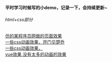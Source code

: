 #### 平时学习时候写的小demo，记录一下，会持续更新~
###### html+css部分
[仿的某程序员网做的页面效果](http://maoyaoya.github.io/study/html+css/black)<br>
[一些css动画效果，开门见楚乔](http://maoyaoya.github.io/study/html+css/css8)<br>
[一些css动画效果，](http://maoyaoya.github.io/study/html+css/css2)<br>
[vue效果,没有太多的动画的效果](http://maoyaoya.github.io/study/vue)
